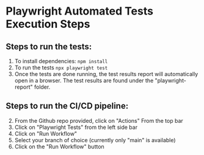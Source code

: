 # Playwright Automated Tests Execution Steps

## Steps to run the tests:
1. To install dependencies: `npm install` 
2. To run the tests `npx playwright test` 
3. Once the tests are done running, the test results report will automatically open in a browser. The test results are found under the "playwright-report" folder.


## Steps to run the CI/CD pipeline:
2. From the Github repo provided, click on "Actions" From the top bar
3. Click on "Playwright Tests" from the left side bar
4. Click on "Run Workflow"
5. Select your branch of choice (currently only "main" is available)
6. Click on the "Run Workflow" button